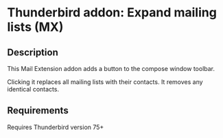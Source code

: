 # Thunderbird addon: Expand mailing lists (MX)

## Description

This Mail Extension addon adds a button to the compose window toolbar.

Clicking it replaces all mailing lists with their contacts. 
It removes any identical contacts.

## Requirements

Requires Thunderbird version 75+